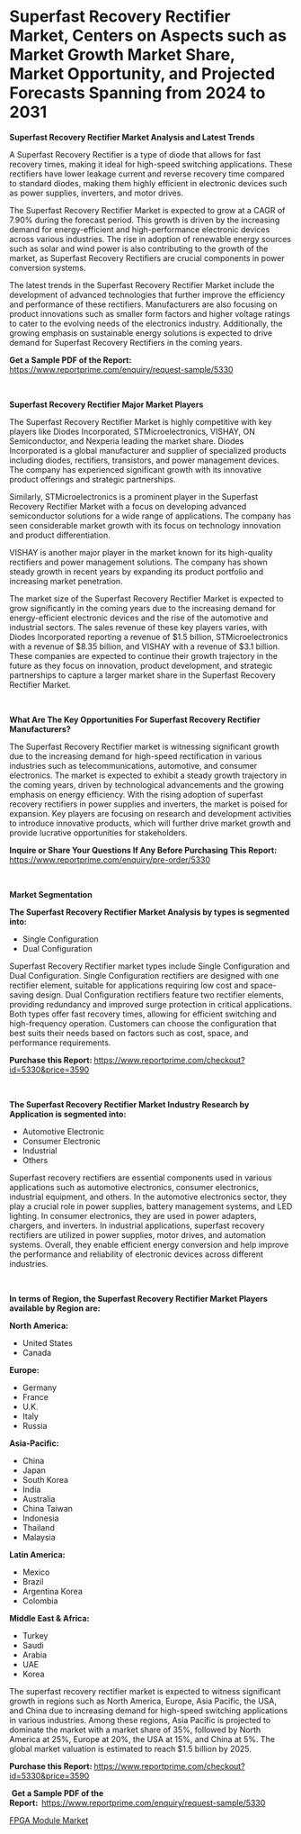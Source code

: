 <p><h1>Superfast Recovery Rectifier Market, Centers on Aspects such as Market Growth Market Share, Market Opportunity, and Projected Forecasts Spanning from 2024 to 2031</h1></p><p><strong>Superfast Recovery Rectifier Market Analysis and Latest Trends</strong></p>
<p><p>A Superfast Recovery Rectifier is a type of diode that allows for fast recovery times, making it ideal for high-speed switching applications. These rectifiers have lower leakage current and reverse recovery time compared to standard diodes, making them highly efficient in electronic devices such as power supplies, inverters, and motor drives.</p><p>The Superfast Recovery Rectifier Market is expected to grow at a CAGR of 7.90% during the forecast period. This growth is driven by the increasing demand for energy-efficient and high-performance electronic devices across various industries. The rise in adoption of renewable energy sources such as solar and wind power is also contributing to the growth of the market, as Superfast Recovery Rectifiers are crucial components in power conversion systems.</p><p>The latest trends in the Superfast Recovery Rectifier Market include the development of advanced technologies that further improve the efficiency and performance of these rectifiers. Manufacturers are also focusing on product innovations such as smaller form factors and higher voltage ratings to cater to the evolving needs of the electronics industry. Additionally, the growing emphasis on sustainable energy solutions is expected to drive demand for Superfast Recovery Rectifiers in the coming years.</p></p>
<p><strong>Get a Sample PDF of the Report:&nbsp;</strong> <a href="https://www.reportprime.com/enquiry/request-sample/5330">https://www.reportprime.com/enquiry/request-sample/5330</a></p>
<p>&nbsp;</p>
<p><strong>Superfast Recovery Rectifier Major Market Players</strong></p>
<p><p>The Superfast Recovery Rectifier Market is highly competitive with key players like Diodes Incorporated, STMicroelectronics, VISHAY, ON Semiconductor, and Nexperia leading the market share. Diodes Incorporated is a global manufacturer and supplier of specialized products including diodes, rectifiers, transistors, and power management devices. The company has experienced significant growth with its innovative product offerings and strategic partnerships.</p><p>Similarly, STMicroelectronics is a prominent player in the Superfast Recovery Rectifier Market with a focus on developing advanced semiconductor solutions for a wide range of applications. The company has seen considerable market growth with its focus on technology innovation and product differentiation.</p><p>VISHAY is another major player in the market known for its high-quality rectifiers and power management solutions. The company has shown steady growth in recent years by expanding its product portfolio and increasing market penetration.</p><p>The market size of the Superfast Recovery Rectifier Market is expected to grow significantly in the coming years due to the increasing demand for energy-efficient electronic devices and the rise of the automotive and industrial sectors. The sales revenue of these key players varies, with Diodes Incorporated reporting a revenue of $1.5 billion, STMicroelectronics with a revenue of $8.35 billion, and VISHAY with a revenue of $3.1 billion. These companies are expected to continue their growth trajectory in the future as they focus on innovation, product development, and strategic partnerships to capture a larger market share in the Superfast Recovery Rectifier Market.</p></p>
<p>&nbsp;</p>
<p><strong>What Are The Key Opportunities For Superfast Recovery Rectifier Manufacturers?</strong></p>
<p><p>The Superfast Recovery Rectifier market is witnessing significant growth due to the increasing demand for high-speed rectification in various industries such as telecommunications, automotive, and consumer electronics. The market is expected to exhibit a steady growth trajectory in the coming years, driven by technological advancements and the growing emphasis on energy efficiency. With the rising adoption of superfast recovery rectifiers in power supplies and inverters, the market is poised for expansion. Key players are focusing on research and development activities to introduce innovative products, which will further drive market growth and provide lucrative opportunities for stakeholders.</p></p>
<p><strong>Inquire or Share Your Questions If Any Before Purchasing This Report:</strong> <a href="https://www.reportprime.com/enquiry/pre-order/5330">https://www.reportprime.com/enquiry/pre-order/5330</a></p>
<p>&nbsp;</p>
<p><strong>Market Segmentation</strong></p>
<p><strong>The Superfast Recovery Rectifier Market Analysis by types is segmented into:</strong></p>
<p><ul><li>Single Configuration</li><li>Dual Configuration</li></ul></p>
<p><p>Superfast Recovery Rectifier market types include Single Configuration and Dual Configuration. Single Configuration rectifiers are designed with one rectifier element, suitable for applications requiring low cost and space-saving design. Dual Configuration rectifiers feature two rectifier elements, providing redundancy and improved surge protection in critical applications. Both types offer fast recovery times, allowing for efficient switching and high-frequency operation. Customers can choose the configuration that best suits their needs based on factors such as cost, space, and performance requirements.</p></p>
<p><strong>Purchase this Report:&nbsp;</strong><a href="https://www.reportprime.com/checkout?id=5330&price=3590">https://www.reportprime.com/checkout?id=5330&price=3590</a></p>
<p>&nbsp;</p>
<p><strong>The Superfast Recovery Rectifier Market Industry Research by Application is segmented into:</strong></p>
<p><ul><li>Automotive Electronic</li><li>Consumer Electronic</li><li>Industrial</li><li>Others</li></ul></p>
<p><p>Superfast recovery rectifiers are essential components used in various applications such as automotive electronics, consumer electronics, industrial equipment, and others. In the automotive electronics sector, they play a crucial role in power supplies, battery management systems, and LED lighting. In consumer electronics, they are used in power adapters, chargers, and inverters. In industrial applications, superfast recovery rectifiers are utilized in power supplies, motor drives, and automation systems. Overall, they enable efficient energy conversion and help improve the performance and reliability of electronic devices across different industries.</p></p>
<p>&nbsp;</p>
<p><strong>In terms of Region, the Superfast Recovery Rectifier Market Players available by Region are:</strong></p>
<p>
    <p> <strong> North America: </strong>
        <ul>
            <li>United States</li>
            <li>Canada</li>
        </ul>
        </p> 
    <p> <strong> Europe: </strong>
        <ul>
            <li>Germany</li>
            <li>France</li>
            <li>U.K.</li>
            <li>Italy</li>
            <li>Russia</li>
        </ul>
        </p> 
    <p> <strong> Asia-Pacific: </strong>
        <ul>
            <li>China</li>
            <li>Japan</li>
            <li>South Korea</li>
            <li>India</li>
            <li>Australia</li>
            <li>China Taiwan</li>
            <li>Indonesia</li>
            <li>Thailand</li>
            <li>Malaysia</li>
        </ul>
        </p> 
    <p> <strong> Latin America: </strong>
        <ul>
            <li>Mexico</li>
            <li>Brazil</li>
            <li>Argentina Korea</li>
            <li>Colombia</li>
        </ul>
        </p> 
    <p> <strong> Middle East & Africa: </strong>
        <ul>
            <li>Turkey</li>
            <li>Saudi</li>
            <li>Arabia</li>
            <li>UAE</li>
            <li>Korea</li>
        </ul>
    </p>
    </p>
<p><p>The superfast recovery rectifier market is expected to witness significant growth in regions such as North America, Europe, Asia Pacific, the USA, and China due to increasing demand for high-speed switching applications in various industries. Among these regions, Asia Pacific is projected to dominate the market with a market share of 35%, followed by North America at 25%, Europe at 20%, the USA at 15%, and China at 5%. The global market valuation is estimated to reach $1.5 billion by 2025.</p></p>
<p><strong>Purchase this Report: </strong><a href="https://www.reportprime.com/checkout?id=5330&price=3590">https://www.reportprime.com/checkout?id=5330&price=3590</a></p>
<p>&nbsp;<strong>Get a Sample PDF of the Report:&nbsp;&nbsp;</strong><a href="https://www.reportprime.com/enquiry/request-sample/5330">https://www.reportprime.com/enquiry/request-sample/5330</a></p>
<p><strong></strong></p>
<p><p><a href="https://github.com/RichRobinson5/Market-Research-Report-List-4/blob/main/fpga-module-market.md">FPGA Module Market</a></p></p>